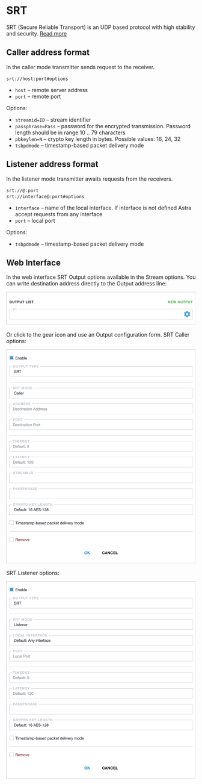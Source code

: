 # SRT

SRT (Secure Reliable Transport) is an UDP based protocol with high stability and security.
[Read more](/en/book/delivery/srt)

## Caller address format

In the caller mode transmitter sends request to the receiver.

```
srt://host:port#options
```

- `host` – remote server address
- `port` – remote port

Options:

- `streamid=ID` – stream identifier
- `passphrase=Pass` – password for the encrypted transmission. Password length should be in range 10 .. 79 characters
- `pbkeylen=N` – crypto key length in bytes. Possible values: 16, 24, 32
- `tsbpdmode` – timestamp-based packet delivery mode

## Listener address format

In the listener mode transmitter awaits requests from the receivers.

```
srt://@:port
srt://interface@:port#options
```

- `interface` – name of the local interface. If interface is not defined Astra accept requests from any interface
- `port` – local port

Options:

- `tsbpdmode` – timestamp-based packet delivery mode

## Web Interface

In the web interface SRT Output options available in the Stream options. You can write destination address directly to the Output address line:

![Output address](output-list-696w.png ':size=696')

Or click to the gear icon and use an Output configuration form. SRT Caller options:

![SRT Caller Output options](srt-caller-696w.png ':size=696')

SRT Listener options:

![SRT Listener Output options](srt-listener-696w.png ':size=696')
